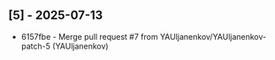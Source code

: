 ## [5] - 2025-07-13

* 6157fbe - Merge pull request #7 from YAUljanenkov/YAUljanenkov-patch-5 (YAUljanenkov)


